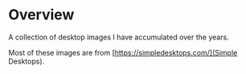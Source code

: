 # Overview

A collection of desktop images I have accumulated over the years.

Most of these images are from [https://simpledesktops.com/](Simple Desktops).

